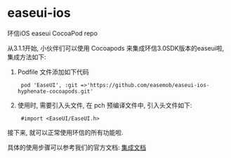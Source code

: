 # easeui-ios


环信iOS easeui  CocoaPod repo

从3.1.1开始, 小伙伴们可以使用 Cocoapods 来集成环信3.0SDK版本的easeui啦, 集成方法如下:

1. Podfile 文件添加如下代码

		pod 'EaseUI', :git =>'https://github.com/easemob/easeui-ios-hyphenate-cocoapods.git'
		
2. 使用时, 需要引入头文件, 在 pch 预编译文件中, 引入头文件如下:

		#import <EaseUI/EaseUI.h>
		
接下来, 就可以正常使用环信的所有功能啦.

具体的使用步骤可以参考我们的官方文档: [集成文档](http://docs.easemob.com/im/300iosclientintegration/85easeuiguide)
